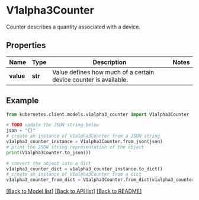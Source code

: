 # V1alpha3Counter

Counter describes a quantity associated with a device.

## Properties

Name | Type | Description | Notes
------------ | ------------- | ------------- | -------------
**value** | **str** | Value defines how much of a certain device counter is available. | 

## Example

```python
from kubernetes.client.models.v1alpha3_counter import V1alpha3Counter

# TODO update the JSON string below
json = "{}"
# create an instance of V1alpha3Counter from a JSON string
v1alpha3_counter_instance = V1alpha3Counter.from_json(json)
# print the JSON string representation of the object
print(V1alpha3Counter.to_json())

# convert the object into a dict
v1alpha3_counter_dict = v1alpha3_counter_instance.to_dict()
# create an instance of V1alpha3Counter from a dict
v1alpha3_counter_from_dict = V1alpha3Counter.from_dict(v1alpha3_counter_dict)
```
[[Back to Model list]](../README.md#documentation-for-models) [[Back to API list]](../README.md#documentation-for-api-endpoints) [[Back to README]](../README.md)


